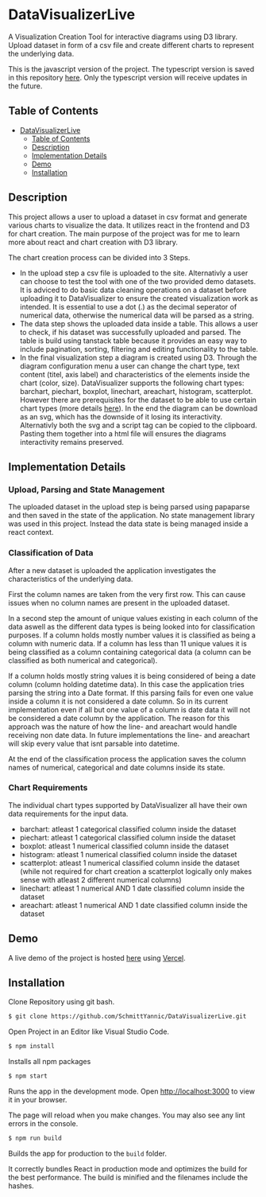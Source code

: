 # DataVisualizerLive

A Visualization Creation Tool for interactive diagrams using D3 library.
Upload dataset in form of a csv file and create different charts to represent the underlying data.

This is the javascript version of the project. The typescript version is saved in this repository [here](https://github.com/SchmittYannic/DataVisualizer). Only the typescript version will receive updates in the future.

## Table of Contents

- [DataVisualizerLive](#project-name)
  - [Table of Contents](#table-of-contents)
  - [Description](#description)
  - [Implementation Details](#implementation-details)
  - [Demo](#demo)
  - [Installation](#installation)

## Description

This project allows a user to upload a dataset in csv format and generate various charts to visualize the data. It utilizes react in the frontend and D3 for chart creation. The main purpose of the project was for me to learn more about react and chart creation with D3 library.

The chart creation process can be divided into 3 Steps.
 - In the upload step a csv file is uploaded to the site. Alternativly a user can choose to test the tool with one of the two provided demo datasets. It is adviced to do basic data cleaning operations on a dataset before uploading it to DataVisualizer to ensure the created visualization work as intended. It is essential to use a dot (.) as the decimal seperator of numerical data, otherwise the numerical data will be parsed as a string.
 - The data step shows the uploaded data inside a table. This allows a user to check, if his dataset was successfully uploaded and parsed. The table is build using tanstack table because it provides an easy way to include pagination, sorting, filtering and editing functionality to the table.
 - In the final visualization step a diagram is created using D3. Through the diagram configuration menu a user can change the chart type, text content (titel, axis label) and characteristics of the elements inside the chart (color, size). DataVisualizer supports the following chart types: barchart, piechart, boxplot, linechart, areachart, histogram, scatterplot. However there are prerequisites for the dataset to be able to use certain chart types (more details [here](#chart-requirements)). In the end the diagram can be download as an svg, which has the downside of it losing its interactivity. Alternativly both the svg and a script tag can be copied to the clipboard. Pasting them together into a html file will ensures the diagrams interactivity remains preserved.
 
 
 ## Implementation Details

 ### Upload, Parsing and State Management
 The uploaded dataset in the upload step is being parsed using papaparse and then saved in the state of the application. No state management library was used in this project. Instead the data state is being managed inside a react context.

 ### Classification of Data
 After a new dataset is uploaded the application investigates the characteristics of the underlying data. 
 
 First the column names are taken from the very first row. This can cause issues when no column names are present in the uploaded dataset.

 In a second step the amount of unique values existing in each column of the data aswell as the different data types is being looked into for classification purposes. If a column holds mostly number values it is classified as being a column with numeric data. If a column has less than 11 unique values it is being classified as a column containing categorical data (a column can be classified as both numerical and categorical).

 If a column holds mostly string values it is being considered of being a date column (column holding datetime data). In this case the application tries parsing the string into a Date format. If this parsing fails for even one value inside a column it is not considered a date column. So in its current implementation even if all but one value of a column is date data it will not be considered a date column by the application. The reason for this approach was the nature of how the line- and areachart would handle receiving non date data. In future implementations the line- and areachart will skip every value that isnt parsable into datetime.

 At the end of the classification process the application saves the column names of numerical, categorical and date columns inside its state.

 ### Chart Requirements
 The individual chart types supported by DataVisualizer all have their own data requirements for the input data.

 - barchart: atleast 1 categorical classified column inside the dataset
 - piechart: atleast 1 categorical classified column inside the dataset
 - boxplot: atleast 1 numerical classified column inside the dataset
 - histogram: atleast 1 numerical classified column inside the dataset
 - scatterplot: atleast 1 numerical classified column inside the dataset (while not required for chart creation a scatterplot logically only makes sense with atleast 2 different numerical columns)
 - linechart: atleast 1 numerical AND 1 date classified column inside the dataset
 - areachart: atleast 1 numerical AND 1 date classified column inside the dataset
 


## Demo

A live demo of the project is hosted [here](https://data-visualizer-live.vercel.app/) using [Vercel](https://vercel.com).


## Installation

Clone Repository using git bash.

```bash
$ git clone https://github.com/SchmittYannic/DataVisualizerLive.git
```

Open Project in an Editor like Visual Studio Code.

```bash
$ npm install
```

Installs all npm packages 


```bash
$ npm start
```

Runs the app in the development mode. Open [http://localhost:3000](http://localhost:3000) to view it in your browser.

The page will reload when you make changes. You may also see any lint errors in the console.

```bash
$ npm run build
```
Builds the app for production to the `build` folder.

It correctly bundles React in production mode and optimizes the build for the best performance. The build is minified and the filenames include the hashes.